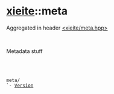 # [xieite](../README.md)::meta
Aggregated in header [<xieite/meta.hpp>](../include/xieite/meta.hpp)

<br/>

Metadata stuff

<br/><br/>

<pre><code>meta/
`- <a href="./meta/Version.md">Version</a>
</code></pre>
